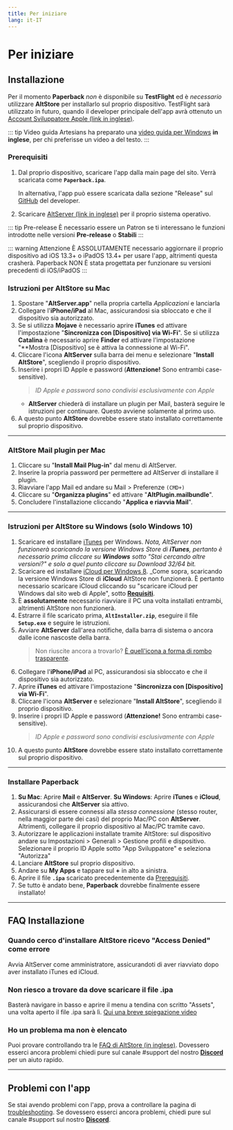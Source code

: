 ```yaml
---
title: Per iniziare
lang: it-IT
---
```


<NotUpToDate/>

# Per iniziare

## Installazione
Per il momento **Paperback** _non_ è disponibile su **TestFlight** ed è _necessario_ utilizzare **AltStore** per installarlo sul proprio dispositivo. TestFlight sarà utilizzato in futuro, quando il developer principale dell'app avrà ottenuto un [Account Sviluppatore Apple (link in inglese)](https://developer.apple.com/programs/).

::: tip Video guida
Artesians ha preparato una [video guida per Windows](https://www.youtube.com/watch?v=n1KRwsxNiWY) **in inglese**, per chi preferisse un video a del testo.
:::

### Prerequisiti
1. Dal proprio dispositivo, scaricare l'app dalla main page del sito. Verrà scaricata come **`Paperback.ipa`**.

	In alternativa, l'app può essere scaricata dalla sezione "Release" sul [GitHub](https://github.com/FaizanDurrani/Paperback/releases/latest) del developer.
1. Scaricare [AltServer (link in inglese)](https://altstore.io/) per il proprio sistema operativo.

::: tip Pre-release
 È necessario essere un Patron se ti interessano le funzioni introdotte nelle versioni **Pre-release** o **Stabili**
::: 

::: warning Attenzione
È ASSOLUTAMENTE necessario aggiornare il proprio dispositivo ad iOS 13.3+ o iPadOS 13.4+ per usare l'app, altrimenti questa crasherà. Paperback NON È stata progettata per funzionare su versioni precedenti di iOS/iPadOS
:::

### Istruzioni per AltStore su Mac
1. Spostare "**AltServer.app**" nella propria cartella *Applicazioni* e lanciarla
1. Collegare l'**iPhone/iPad** al Mac, assicurandosi sia sbloccato e che il dispositivo sia autorizzato.
1. Se si utilizza **Mojave** è necessario aprire **iTunes** ed attivare l'impostazione "**Sincronizza con [Dispositivo] via Wi-Fi**".
   Se si utilizza **Catalina** è necessario aprire **Finder** ed attivare l'impostazione "**Mostra [Dispositivo] se è attiva la connessione al Wi-Fi".
1. Cliccare l'icona **AltServer** sulla barra dei menu e selezionare "**Install AltStore**", scegliendo il proprio dispositivo.
1. Inserire i propri ID Apple e password (**Attenzione!** Sono entrambi case-sensitive).
	> *ID Apple e password sono condivisi esclusivamente con Apple*
	- **AltServer** chiederà di installare un plugin per Mail, basterà seguire le istruzioni per continuare. Questo avviene solamente al primo uso.
1. A questo punto **AltStore** dovrebbe essere stato installato correttamente sul proprio dispositivo.

---

### AltStore Mail plugin per Mac
1. Cliccare su "**Install Mail Plug-in**" dal menu di AltServer.
1. Inserire la propria password per permettere ad AltServer di installare il plugin.
1. Riavviare l'app Mail ed andare su Mail > Preferenze `(CMD+)`
1. Cliccare su "**Organizza plugins**" ed attivare "**AltPlugin.mailbundle**".
1. Concludere l'installazione cliccando "**Applica e riavvia Mail**".

---

### Istruzioni per AltStore su Windows (solo Windows 10)
1. Scaricare ed installare [iTunes](https://www.apple.com/it/itunes/download/index.html) per Windows.
   _Nota, AltServer non funzionerà scaricando la versione Windows Store di **iTunes**, pertanto è necessario prima cliccare su **Windows** sotto "Stai cercando altre versioni?" e solo a quel punto cliccare su Download 32/64 bit._
1. Scaricare ed installare [iCloud per Windows 8](https://support.apple.com/it-it/HT204283).
   _Come sopra, scaricando la versione Windows Store di **iCloud** AltStore non funzionerà. È pertanto necessario scaricare iCloud cliccando su "scaricare iCloud per Windows dal sito web di Apple", sotto **[Requisiti](https://i.imgur.com/v1WBtIF.png)**.
1. È **assolutamente** necessario riavviare il PC una volta installati entrambi, altrimenti AltStore non funzionerà.
1. Estrarre il file scaricato prima, **`AltInstaller.zip`**, eseguire il file **`Setup.exe`** e seguire le istruzioni.
1. Avviare **AltServer** dall'area notifiche, dalla barra di sistema o ancora dalle icone nascoste della barra.
	> Non riuscite ancora a trovarlo? [È quell'icona a forma di rombo trasparente](https://i.imgur.com/4ZMteOP.png).
1. Collegare l'**iPhone/iPad** al PC, assicurandosi sia sbloccato e che il dispositivo sia autorizzato.
1. Aprire **iTunes** ed attivare l'impostazione "**Sincronizza con [Dispositivo] via Wi-Fi**".
1. Cliccare l'icona **AltServer** e selezionare "**Install AltStore**", scegliendo il proprio dispositivo.
1. Inserire i propri ID Apple e password (**Attenzione!** Sono entrambi case-sensitive).
	> *ID Apple e password sono condivisi esclusivamente con Apple*
1. A questo punto **AltStore** dovrebbe essere stato installato correttamente sul proprio dispositivo.

---

### Installare Paperback
1. **Su Mac**: Aprire **Mail** e **AltServer**.
    **Su Windows**: Aprire **iTunes** e **iCloud**, assicurandosi che **AltServer** sia attivo.
1. Assicurarsi di essere connessi alla _stessa connessione_ (stesso router, nella maggior parte dei casi) del proprio Mac/PC con **AltServer**. Altrimenti, collegare il proprio dispositivo al Mac/PC tramite cavo.
1. Autorizzare le applicazioni installate tramite AltStore: sul dispositivo andare su Impostazioni > Generali > Gestione profili e dispositivo. Selezionare il proprio ID Apple sotto "App Sviluppatore" e seleziona "Autorizza"
1. Lanciare **AltStore** sul proprio dispositivo.
1. Andare su **My Apps** e tappare sul **+** in alto a sinistra.
1. Aprire il file **`.ipa`** scaricato precedentemente da [Prerequisiti](/it/help/guides/getting-started/#prerequisiti).
1. Se tutto è andato bene, **Paperback** dovrebbe finalmente essere installato!

---

## FAQ Installazione
### Quando cerco d'installare AltStore ricevo "Access Denied" come errore
Avvia AltServer come amministratore, assicurandoti di aver riavviato dopo aver installato iTunes ed iCloud.

### Non riesco a trovare da dove scaricare il file .ipa
Basterà navigare in basso e aprire il menu a tendina con scritto "Assets", una volta aperto il file .ipa sarà lì. [Qui una breve spiegazione video](https://imgur.com/a/onrwNC8)

### Ho un problema ma non è elencato
Puoi provare controllando tra le [FAQ di AltStore (in inglese)](https://altstore.io/faq/). Dovessero esserci ancora problemi chiedi pure sul canale #support del nostro **[Discord](https://discord.gg/Ny83JV3)** per un aiuto rapido.

---

## Problemi con l'app
Se stai avendo problemi con l'app, prova a controllare la pagina di [troubleshooting](https://www.reddit.com/r/Paperback/wiki/troubleshooting). Se dovessero esserci ancora problemi, chiedi pure sul canale #support sul nostro **[Discord](https://discord.gg/Ny83JV3)**.